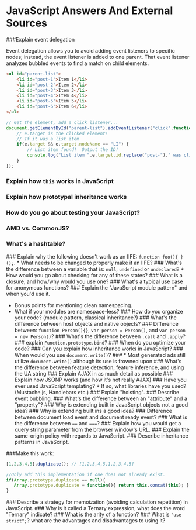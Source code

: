 # JavaScript Answers And External Sources
###<a name='q1'>Explain event delegation</a>

Event delegation allows you to avoid adding event listeners to specific nodes; 
instead, the event listener is added to one parent. 
That event listener analyzes bubbled events to find a match on child elements.

```html
<ul id="parent-list">
	<li id="post-1">Item 1</li>
	<li id="post-2">Item 2</li>
	<li id="post-3">Item 3</li>
	<li id="post-4">Item 4</li>
	<li id="post-5">Item 5</li>
	<li id="post-6">Item 6</li>
</ul>
```
```javascript
// Get the element, add a click listener...
document.getElementById("parent-list").addEventListener("click",function(e) {
	// e.target is the clicked element!
	// If it was a list item
	if(e.target && e.target.nodeName == "LI") {
		// List item found!  Output the ID!
		console.log("List item ",e.target.id.replace("post-")," was clicked!");
	}
});
```
### <a name='q2'>Explain how `this` works in JavaScript</a>
### <a name='q3'>Explain how prototypal inheritance works</a>
### <a name='q4'>How do you go about testing your JavaScript?</a>
### <a name='q5'>AMD vs. CommonJS?</a>
### <a name='q6'>What's a hashtable?</a>
###<a name='q7'> Explain why the following doesn't work as an IIFE: `function foo(){ }();`. 
    * What needs to be changed to properly make it an IIFE?</a>
###<a name='q8'> What's the difference between a variable that is: `null`, `undefined` or `undeclared`?
    * How would you go about checking for any of these states?</a>
###<a name='q9'> What is a closure, and how/why would you use one?</a>
###<a name='q10'> What's a typical use case for anonymous functions?</a>
###<a name='q11'> Explain the "JavaScript module pattern" and when you'd use it.
   * Bonus points for mentioning clean namespacing.
   * What if your modules are namespace-less?</a>
###<a name='q12'> How do you organize your code? (module pattern, classical inheritance?)</a>
###<a name='q13'> What's the difference between host objects and native objects?</a>
###<a name='q14'> Difference between: `function Person(){}`, `var person = Person()`, and `var person = new Person()`?</a>
###<a name='q15'> What's the difference between `.call` and `.apply`?</a>
###<a name='q16'> explain `Function.prototype.bind`?</a>
###<a name='q17'> When do you optimize your code?</a>
###<a name='q18'> Can you explain how inheritance works in JavaScript?</a>
###<a name='q19'> When would you use `document.write()`?</a>
###<a name='q20'> * Most generated ads still utilize `document.write()` although its use is frowned upon</a>
###<a name='q21'> What's the difference between feature detection, feature inference, and using the UA string</a>
###<a name='q22'> Explain AJAX in as much detail as possible</a>
###<a name='q23'> Explain how JSONP works (and how it's not really AJAX)</a>
###<a name='q24'> Have you ever used JavaScript templating?
    * If so, what libraries have you used? (Mustache.js, Handlebars etc.)</a>
###<a name='q25'> Explain "hoisting".</a>
###<a name='q26'> Describe event bubbling.</a>
###<a name='q27'> What's the difference between an "attribute" and a "property"?</a>
###<a name='q28'> Why is extending built in JavaScript objects not a good idea?</a>
###<a name='q29'> Why is extending built ins a good idea?</a>
###<a name='q30'> Difference between document load event and document ready event?</a>
###<a name='q31'> What is the difference between `==` and `===`?</a>
###<a name='q32'> Explain how you would get a query string parameter from the browser window's URL.</a>
###<a name='q33'> Explain the same-origin policy with regards to JavaScript.</a>
###<a name='q34'> Describe inheritance patterns in JavaScript.</a>

###<a name='q35'>Make this work:</a>
```javascript
[1,2,3,4,5].duplicate(); // [1,2,3,4,5,1,2,3,4,5]
```
```javascript
//Only add this implementation if one does not already exist.
if(Array.prototype.duplicate == null){
   Array.prototype.duplicate = function(){ return this.concat(this); }
}
```
###<a name='q36'> Describe a strategy for memoization (avoiding calculation repetition) in JavaScript.</a>
###<a name='q37'> Why is it called a Ternary expression, what does the word "Ternary" indicate?</a>
###<a name='q38'> What is the arity of a function?</a>
###<a name='q39'> What is `"use strict";`? what are the advantages and disadvantages to using it?</a>